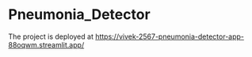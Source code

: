 # Pneumonia_Detector

The project is deployed at https://vivek-2567-pneumonia-detector-app-88oqwm.streamlit.app/
